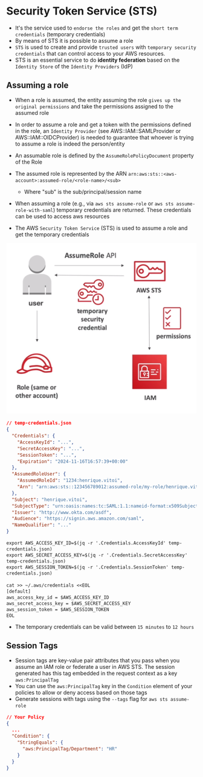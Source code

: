 # Security Token Service (STS)

- It's the service used to `endorse the roles` and get the `short term credentials` (temporary credentials)
- By means of STS it is possible to assume a role
- `STS` is used to create and provide `trusted users` with `temporary security credentials` that can control access to your AWS resources.
- STS is an essential service to do **identity federation** based on the `Identity Store` of the `Identity Providers` (IdP)

## Assuming a role

- When a role is assumed, the entity assuming the role `gives up the original permissions` and take the permissions assigned to the assumed role
- In order to assume a role and get a token with the permissions defined in the role, an `Identity Provider` (see AWS::IAM::SAMLProvider or AWS::IAM::OIDCProvider) is needed to guarantee that whoever is trying to assume a role is indeed the person/entity
- An assumable role is defined by the `AssumeRolePolicyDocument` property of the Role

- The assumed role is represented by the ARN `arn:aws:sts::<aws-account>:assumed-role/<role-name>/<sub>`
  - Where "sub" is the sub/principal/session name

- When assuming a role (e.g., via `aws sts assume-role` or `aws sts assume-role-with-saml`) temporary credentials are returned. These credentials can be used to access aws resources
- The AWS `Security Token Service` (STS) is used to assume a role and get the temporary credentials

![AssumeRole](.images/sts-assume-role.png)

```json
// temp-credentials.json
{
  "Credentials": {
    "AccessKeyId": "...",
    "SecretAccessKey": "...",
    "SessionToken": "...",
    "Expiration": "2024-11-16T16:57:39+00:00"
  },
  "AssumedRoleUser": {
    "AssumedRoleId": "1234:henrique.vitoi",
    "Arn": "arn:aws:sts::123456789012:assumed-role/my-role/henrique.vitoi"
  },
  "Subject": "henrique.vitoi",
  "SubjectType": "urn:oasis:names:tc:SAML:1.1:nameid-format:x509SubjectName",
  "Issuer": "http://www.okta.com/asdf",
  "Audience": "https://signin.aws.amazon.com/saml",
  "NameQualifier": "..."
}
```

```shell
export AWS_ACCESS_KEY_ID=$(jq -r '.Credentials.AccessKeyId' temp-credentials.json)
export AWS_SECRET_ACCESS_KEY=$(jq -r '.Credentials.SecretAccessKey' temp-credentials.json)
export AWS_SESSION_TOKEN=$(jq -r '.Credentials.SessionToken' temp-credentials.json)

cat >> ~/.aws/credentials <<EOL
[default]
aws_access_key_id = $AWS_ACCESS_KEY_ID
aws_secret_access_key = $AWS_SECRET_ACCESS_KEY
aws_session_token = $AWS_SESSION_TOKEN
EOL
```

- The temporary credentials can be valid between `15 minutes` to `12 hours`

## Session Tags

- Session tags are key-value pair attributes that you pass when you assume an IAM role or federate a user in AWS STS. The session generated has this tag embedded in the request context as a key `aws:PrincipalTag`
- You can use the `aws:PrincipalTag` key in the `Condition` element of your policies to allow or deny access based on those tags
- Generate sessions with tags using the `--tags` flag for `aws sts assume-role`

```json
// Your Policy
{
  ...
  "Condition": {
    "StringEquals": {
      "aws:PrincipalTag/Department": "HR"
    }
  }
}
```
